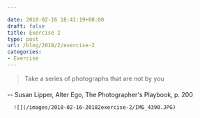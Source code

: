 ```yaml
---

date: 2018-02-16 18:41:19+00:00
draft: false
title: Exercise 2
type: post
url: /blog/2018/2/exercise-2
categories:
- Exercise
---
```



  

<blockquote>
    Take a series of photographs that are not by you
  </blockquote>


  -- Susan Lipper, Alter Ego, The Photographer's Playbook, p. 200


  
      ![](/images/2018-02-16-20182exercise-2/IMG_4390.JPG)

